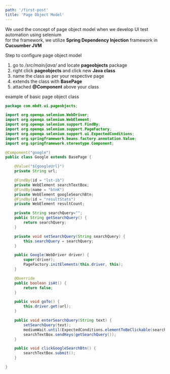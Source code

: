 ```yaml
---
path: '/first-post'
title: 'Page Object Model'
---
```


We used the concept of page object model when we develop UI test automation using selenium  
for the framework, we utilize **Spring Dependency Injection** framework in **Cucuumber JVM**  

Step to configure page object model
1. go to */src/main/java/* and locate **pageobjects** package
2. right click **pageobjects** and click new **Java class**
3. name the class as per your respective page
4. extends the class with **BasePage**
5. attached **@Component** above your class

example of basic page object class
````java
package com.mbdt.ui.pageobjects;

import org.openqa.selenium.WebDriver;
import org.openqa.selenium.WebElement;
import org.openqa.selenium.support.FindBy;
import org.openqa.selenium.support.PageFactory;
import org.openqa.selenium.support.ui.ExpectedConditions;
import org.springframework.beans.factory.annotation.Value;
import org.springframework.stereotype.Component;

@Component("google")
public class Google extends BasePage {

    @Value("${googleUrl}")
    private String url;

    @FindBy(id = "lst-ib")
    private WebElement searchTextBox;
    @FindBy(name = "btnK")
    private WebElement googleSearchBtn;
    @FindBy(id = "resultStats")
    private WebElement resultCount;

    private String searchQuery="";
    public String getSearchQuery() {
        return searchQuery;
    }

    private void setSearchQuery(String searchQuery) {
        this.searchQuery = searchQuery;
    }

    public Google(WebDriver driver) {
        super(driver);
        PageFactory.initElements(this.driver, this);
    }

    @Override
    public boolean isAt() {
        return false;
    }

    public void goTo() {
        this.driver.get(url);
    }

    public void enterSearchQuery(String text) {
        setSearchQuery(text);
        mediumWait.until(ExpectedConditions.elementToBeClickable(searchTextBox)).clear();
        searchTextBox.sendKeys(getSearchQuery());
    }

    public void clickGoogleSearchBtn() {
        searchTextBox.submit();
    }

}

````